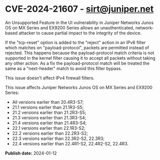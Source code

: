 # CVE-2024-21607 - sirt@juniper.net


An Unsupported Feature in the UI vulnerability in Juniper Networks Junos OS on MX Series and EX9200 Series allows an unauthenticated, network-based attacker to cause partial impact to the integrity of the device.

If the "tcp-reset" option is added to the "reject" action in an IPv6 filter which matches on "payload-protocol", packets are permitted instead of rejected. This happens because the payload-protocol match criteria is not supported in the kernel filter causing it to accept all packets without taking any other action. As a fix the payload-protocol match will be treated the same as a "next-header" match to avoid this filter bypass.

This issue doesn't affect IPv4 firewall filters.

This issue affects Juniper Networks Junos OS on MX Series and EX9200 Series:



  *  All versions earlier than 20.4R3-S7;
  *  21.1 versions earlier than 21.1R3-S5;
  *  21.2 versions earlier than 21.2R3-S5;
  *  21.3 versions earlier than 21.3R3-S4;
  *  21.4 versions earlier than 21.4R3-S4;
  *  22.1 versions earlier than 22.1R3-S2;
  *  22.2 versions earlier than 22.2R3-S2;
  *  22.3 versions earlier than 22.3R2-S2, 22.3R3;
  *  22.4 versions earlier than 22.4R1-S2, 22.4R2-S2, 22.4R3.








**Publish date:** 2024-01-12
